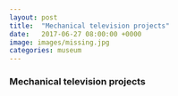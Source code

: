 ```yaml
---
layout: post
title:  "Mechanical television projects"
date:   2017-06-27 08:00:00 +0000
image: images/missing.jpg
categories: museum
---
```


### Mechanical television projects


